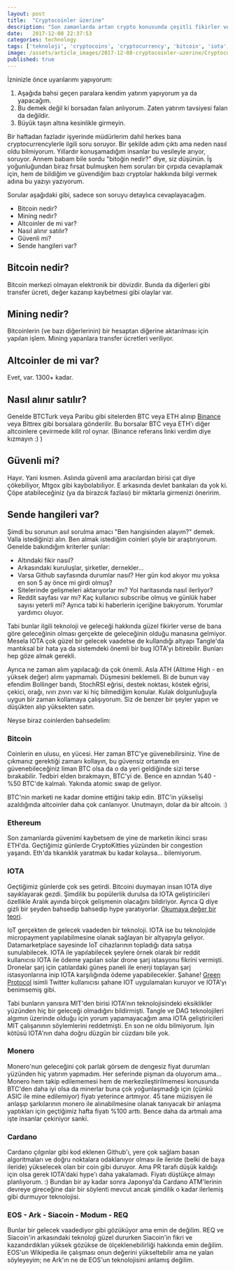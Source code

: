 ```yaml
---
layout: post
title:  "Cryptocoinler üzerine"
description: "Son zamanlarda artan crypto konusunda çeşitli fikirler ve tahminler."
date:   2017-12-08 22:37:53
categories: technology
tags: ['teknoloji', 'cryptocoins', 'cryptocurrency', 'bitcoin', 'iota', 'ethereum', 'cardano', 'monero', 'siacoin', 'featured']
image: /assets/article_images/2017-12-08-cryptocoinler-uzerine/Cryptocurrency.jpeg
published: true
---
```

İzninizle önce uyarılarımı yapıyorum:
1. Aşağıda bahsi geçen paralara kendim yatırım yapıyorum ya da yapacağım.
2. Bu demek değil ki borsadan falan anlıyorum. Zaten yatırım tavsiyesi falan da değildir.
3. Büyük taşın altına kesinlikle girmeyin.

Bir haftadan fazladır işyerinde müdürlerim dahil herkes bana cryptocurrencylerle ilgili soru soruyor. Bir şekilde adım çıktı ama neden nasıl oldu bilmiyorum. Yıllardır konuşamadığım insanlar bu vesileyle arıyor, soruyor. Annem babam bile sordu "bitoğin nedir?" diye, siz düşünün. İş yoğunluğundan biraz fırsat bulmuşken hem soruları bir çırpıda cevaplamak için, hem de bildiğim ve güvendiğim bazı cryptolar hakkında bilgi vermek adına bu yazıyı yazıyorum.

Sorular aşağıdaki gibi, sadece son soruyu detaylıca cevaplayacağım.
- Bitcoin nedir?
- Mining nedir?
- Altcoinler de mi var?
- Nasıl alınır satılır?
- Güvenli mi?
- Sende hangileri var?

## Bitcoin nedir?
Bitcoin merkezi olmayan elektronik bir dövizdir. Bunda da diğerleri gibi transfer ücreti, değer kazanıp kaybetmesi gibi olaylar var.

## Mining nedir?
Bitcoinlerin (ve bazı diğerlerinin) bir hesaptan diğerine aktarılması için yapılan işlem. Mining yapanlara transfer ücretleri veriliyor.

## Altcoinler de mi var?
Evet, var. 1300+ kadar.

## Nasıl alınır satılır?
Genelde BTCTurk veya Paribu gibi sitelerden BTC veya ETH alınıp [Binance](https://www.binance.com/?ref=11372851) veya Bittrex gibi borsalara gönderilir. Bu borsalar BTC veya ETH'ı diğer altcoinlere çevirmede kilit rol oynar. (Binance referans linki verdim diye kızmayın :) )

## Güvenli mi?
Hayır.
Yani kısmen.
Aslında güvenli ama aracılardan birisi çat diye çökebiliyor, Mtgox gibi kaybolabiliyor. E arkasında devlet bankaları da yok ki.
Çöpe atabileceğiniz (ya da birazcık fazlası) bir miktarla girmenizi öneririm.

## Sende hangileri var?
Şimdi bu sorunun asıl sorulma amacı "Ben hangisinden alayım?" demek. Valla istediğinizi alın. Ben almak istediğim coinleri şöyle bir araştırıyorum. Genelde bakındığım kriterler şunlar:
- Altındaki fikir nasıl?
- Arkasındaki kuruluşlar, şirketler, dernekler...
- Varsa Github sayfasında durumlar nasıl? Her gün kod akıyor mu yoksa en son 5 ay önce mi girdi olmuş?
- Sitelerinde gelişmeleri aktarıyorlar mı? Yol haritasında nasıl ilerliyor?
- Reddit sayfası var mı? Kaç kullanıcı subscribe olmuş ve günlük haber sayısı yeterli mi? Ayrıca tabi ki haberlerin içeriğine bakıyorum. Yorumlar yardımcı oluyor.

Tabi bunlar ilgili teknoloji ve geleceği hakkında güzel fikirler verse de bana göre geleceğinin olması gerçekte de geleceğinin olduğu manasına gelmiyor. Mesela IOTA çok güzel bir gelecek vaadetse de kullandığı altyapı Tangle'da mantıksal bir hata ya da sistemdeki önemli bir bug IOTA'yı bitirebilir. Bunları hep göze almak gerekli.

Ayrıca ne zaman alım yapılacağı da çok önemli. Asla ATH (Alltime High - en yüksek değer) alımı yapmamalı. Düşmesini beklemeli. Bi de bunun vay efendim Bollinger bandı, StochRSI eğrisi, destek noktası, köstek eğrisi, çekici, orağı, ıvırı zıvırı var ki hiç bilmediğim konular. Kulak dolgunluğuyla uygun bir zaman kollamaya çalışıyorum. Siz de benzer bir şeyler yapın ve düşükten alıp yüksekten satın.

Neyse biraz coinlerden bahsedelim:

### Bitcoin
Coinlerin en ulusu, en yücesi. Her zaman BTC'ye güvenebilirsiniz. Yine de çıkmanız gerektiği zamanı kollayın, bu güvensiz ortamda en güvenebileceğiniz liman BTC olsa da o da yeri geldiğinde sizi terse bırakabilir. Tedbiri elden bırakmayın, BTC'yi de. Bence en azından %40 - %50 BTC'de kalmalı. Yakında atomic swap de geliyor.

BTC'nin marketi ne kadar domine ettiğini takip edin. BTC'in yükselişi azaldığında altcoinler daha çok canlanıyor. Unutmayın, dolar da bir altcoin. :)

### Ethereum
Son zamanlarda güvenimi kaybetsem de yine de marketin ikinci sırası ETH'da. Geçtiğimiz günlerde CryptoKitties yüzünden bir congestion yaşandı. Eth'da tıkanıklık yaratmak bu kadar kolaysa... bilemiyorum.

### IOTA
Geçtiğimiz günlerde çok ses getirdi. Bitcoini duymayan insan IOTA diye sayıklayarak gezdi. Şimdilik bu popülerlik durulsa da IOTA geliştiricileri özellikle Aralık ayında birçok gelişmenin olacağını bildiriyor. Ayrıca Q diye gizli bir şeyden bahsedip bahsedip hype yaratıyorlar. [Okumaya değer bir teori](https://medium.com/@724554/iotas-q-qubic-c361f86bde7d).

IoT gerçekten de gelecek vaadeden bir teknoloji. IOTA ise bu teknolojide micropayment yapılabilmesine olanak sağlayan bir altyapıyla geliyor. Datamarketplace sayesinde IoT cihazlarının topladığı data satışa sunulabilecek. IOTA ile yapılabilecek şeylere örnek olarak bir reddit kullanıcısı IOTA ile ödeme yapılan solar drone şarj istasyonu fikrini vermişti. Dronelar şarj için çatılardaki güneş paneli ile enerji toplayan şarj istasyonlarına inip IOTA karşılığında ödeme yapabilecekler. Şahane! [Green Protocol](https://twitter.com/green_protocol) isimli Twitter kullanıcısı şahane IOT uygulamaları kuruyor ve IOTA'yı benimsemiş gibi.

Tabi bunların yanısıra MIT'den birisi IOTA'nın teknolojisindeki eksiklikler yüzünden hiç bir geleceği olmadığını bildirmişti. Tangle ve DAG teknolojileri algımın üzerinde olduğu için yorum yapamayacağım ama IOTA geliştiricileri MIT çalışanının söylemlerini reddetmişti. En son ne oldu bilmiyorum. İşin kötüsü IOTA'nın daha doğru düzgün bir cüzdanı bile yok.

### Monero
Monero'nun geleceğini çok parlak görsem de dengesiz fiyat durumları yüzünden hiç yatırım yapmadım. Her seferinde pişman da oluyorum ama... Monero hem takip edilememesi hem de merkezileştirilmemesi konusunda BTC'den daha iyi olsa da minerlar buna çok yoğunlaşmadığı için (çünkü ASIC ile mine edilemiyor) fiyatı yeterince artmıyor. 45 tane müzisyen ile anlaşıp şarkılarının monero ile alınabilmesine olanak tanıyacak bir anlaşma yaptıkları için geçtiğimiz hafta fiyatı %100 arttı. Bence daha da artmalı ama işte insanlar çekiniyor sanki.

### Cardano
Cardano çılgınlar gibi kod eklenen Github'ı, yere çok sağlam basan algoritmaları ve doğru noktalara odaklanıyor olması ile ileride (belki de baya ileride) yükselecek olan bir coin gibi duruyor. Ama PR tarafı düşük kaldığı için olsa gerek IOTA'daki hype'ı daha yakalamadı. Fiyatı düştükçe almayı planlıyorum. :) Bundan bir ay kadar sonra Japonya'da Cardano ATM'lerinin devreye gireceğine dair bir söylenti mevcut ancak şimdilik o kadar ilerlemiş gibi durmuyor teknolojisi.

### EOS - Ark - Siacoin - Modum - REQ

Bunlar bir gelecek vaadediyor gibi gözüküyor ama emin de değilim. REQ ve Siacoin'in arkasındaki teknoloji güzel dururken Siacoin'in fikri ve kazandırdıkları yüksek gözükse de ölçeklenebilirliği hakkında emin değilim. EOS'un Wikipedia ile çalışması onun değerini yükseltebilir ama ne yalan söyleyeyim; ne Ark'ın ne de EOS'un teknolojisini anlamış değilim.
